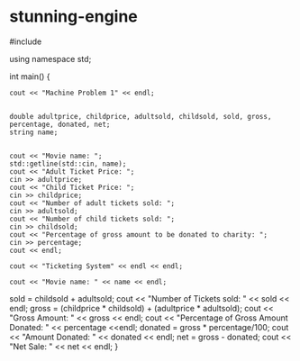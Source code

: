 # stunning-engine
#include <iostream>


using namespace std;

int main()
{

    cout << "Machine Problem 1" << endl;


    double adultprice, childprice, adultsold, childsold, sold, gross, percentage, donated, net;
    string name;


    cout << "Movie name: ";
    std::getline(std::cin, name);
    cout << "Adult Ticket Price: ";
    cin >> adultprice;
    cout << "Child Ticket Price: ";
    cin >> childprice;
    cout << "Number of adult tickets sold: ";
    cin >> adultsold;
    cout << "Number of child tickets sold: ";
    cin >> childsold;
    cout << "Percentage of gross amount to be donated to charity: ";
    cin >> percentage;
    cout << endl;

    cout << "Ticketing System" << endl << endl;

    cout << "Movie name: " << name << endl;
sold = childsold + adultsold;
    cout << "Number of Tickets sold: " << sold << endl;
gross = (childprice * childsold) + (adultprice * adultsold);
    cout << "Gross Amount: " << gross << endl;
    cout << "Percentage of Gross Amount Donated: " << percentage <<endl;
donated = gross * percentage/100;
    cout << "Amount Donated: " << donated << endl;
net = gross - donated;
    cout << "Net Sale: " << net << endl;
}

